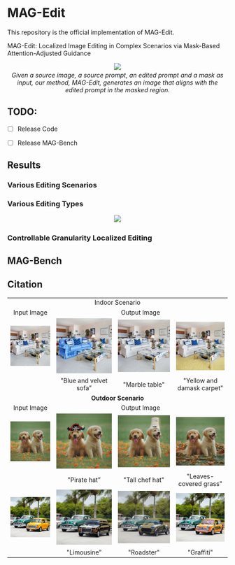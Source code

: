 # MAG-Edit

This repository is the official implementation of MAG-Edit.

MAG-Edit: Localized Image Editing in Complex Scenarios via
Mask-Based Attention-Adjusted Guidance  

<p align="center">
<img src="assets/teaser.png" width="1080px"/>  
<br>
<em>Given a source image, a source prompt, an edited prompt and a mask as input, our method, MAG-Edit, generates an image that aligns with the edited prompt in the masked region.</em>
</p>



## TODO:
- [ ] Release Code
- [ ] Release MAG-Bench



## Results

### Various Editing Scenarios

<table class="center">
 <tr>
  <td style="text-align:center;" colspan="4">Indoor Scenario</b></td>
</tr>
<tr>
  <td style="text-align:center;">Input Image</td>
  <td style="text-align:center;" colspan="3">Output Image</td>
</tr>
<tr>
  <td><img src="assets/editing_scenarios/indoor/source.jpg"></td>
  <td><img src="assets/editing_scenarios/indoor/sofa.png"></td>
  <td><img src="assets/editing_scenarios/indoor/table.png"></td>              
  <td><img src="assets/editing_scenarios/indoor/carpet.png"></td>
</tr>
<tr>
  <td  style="text-align:center;color:gray;"></td>
  <td  style="text-align:center;">"Blue and velvet sofa”</td>
  <td  style="text-align:center;">"Marble table"</td>
  <td style="text-align:center;">"Yellow and damask carpet"</td>
</tr>
 <tr>
  <td style="text-align:center;" colspan="4"><b>Outdoor Scenario</b></td>
</tr>
<tr>
  <td style="text-align:center;">Input Image</td>
  <td style="text-align:center;" colspan="3">Output Image</td>
</tr>
<tr>
  <td><img src="assets/editing_scenarios/outdoor/1/source.jpg"></td>
  <td><img src="assets/editing_scenarios/outdoor/1/hat1.png"></td>
  <td><img src="assets/editing_scenarios/outdoor/1/hat2.png"></td>              
  <td><img src="assets/editing_scenarios/outdoor/1/grass.png"></td>
</tr>
<tr>
  <td  style="text-align:center;color:gray;"></td>
  <td  style="text-align:center;">"Pirate hat”</td>
  <td  style="text-align:center;">"Tall chef hat"</td>
  <td  style="text-align:center;">"Leaves-covered grass"</td>
</tr>
<tr>
  <td><img src="assets/editing_scenarios/outdoor/2/source.jpg"></td>
  <td><img src="assets/editing_scenarios/outdoor/2/limousine.png"></td>
  <td><img src="assets/editing_scenarios/outdoor/2/roadster.png"></td>              
  <td><img src="assets/editing_scenarios/outdoor/2/graffiti.png"></td>
</tr>
<tr>
  <td style="text-align:center;color:gray;"></td>
  <td  style="text-align:center;">"Limousine”</td>
  <td style="text-align:center;">"Roadster"</td>
  <td  style="text-align:center;">"Graffiti"</td>
</tr>




### Various Editing Types

<p align="center">
<img src="assets/editing_types.png"/>  




### Controllable Granularity  Localized Editing  









## MAG-Bench









## Citation